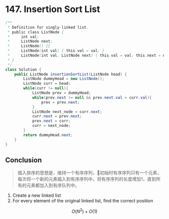 # 147. Insertion Sort List

```java
/**
 * Definition for singly-linked list.
 * public class ListNode {
 *     int val;
 *     ListNode next;
 *     ListNode() {}
 *     ListNode(int val) { this.val = val; }
 *     ListNode(int val, ListNode next) { this.val = val; this.next = next; }
 * }
 */
class Solution {
    public ListNode insertionSortList(ListNode head) {
        ListNode dummyHead = new ListNode();
        ListNode curr = head;
        while(curr != null){
            ListNode prev = dummyHead;
            while(prev.next != null && prev.next.val < curr.val){
                prev = prev.next;
            }
            ListNode next_node = curr.next;
            curr.next = prev.next;
            prev.next = curr;
            curr = next_node;
        }
        return dummyHead.next;
    }
}
```

## Conclusion

> 插入排序的思想是，维持一个有序序列，初始时有序序列只有一个元素，每次将一个新的元素插入到有序序列中，将有序序列的长度增加1，直到所有的元素都加入到有序队列中。

1. Create a new linked list
2. For every element of the original linked list, find the correct position

$$
O(N^2)+O(1)
$$



